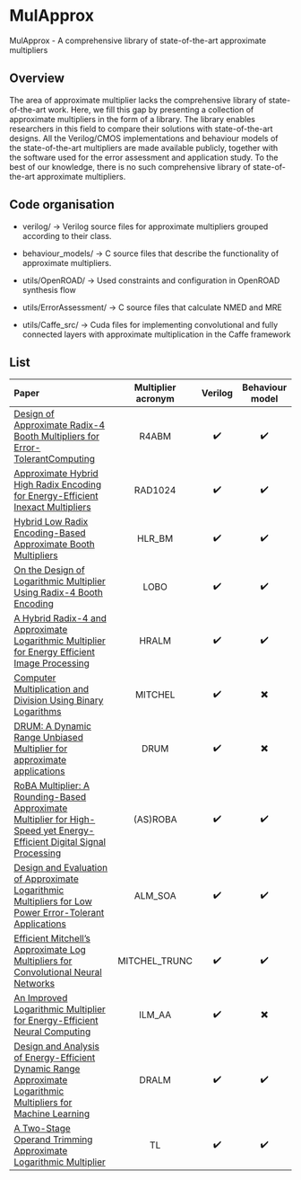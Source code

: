 # MulApprox
MulApprox - A comprehensive library of state-of-the-art approximate multipliers

## Overview

The area of approximate multiplier lacks the comprehensive library of state-of-the-art work. Here, we fill this gap by presenting a collection of approximate multipliers in the form of a library. The library enables researchers in this field to compare their solutions with state-of-the-art designs. All the Verilog/CMOS implementations and behaviour models of the state-of-the-art multipliers are made available publicly, together with the software used for the error assessment and application study. To the best of our knowledge, there is no such comprehensive library of state-of-the-art approximate multipliers. 

## Code organisation 

- verilog/ -> Verilog source files for approximate multipliers grouped according to their class.

- behaviour_models/ -> C source files that describe the functionality of approximate multipliers.

- utils/OpenROAD/ -> Used constraints and configuration in OpenROAD synthesis flow 

- utils/ErrorAssessment/ -> C source files that calculate NMED and MRE

- utils/Caffe_src/ -> Cuda files for implementing convolutional and fully connected layers with approximate multiplication in the Caffe framework

## List

| Paper | Multiplier acronym | Verilog | Behaviour model |
|:-----------------------|:-------:|:-------:|:---------------:|
| [Design of Approximate Radix-4 Booth Multipliers for Error-TolerantComputing](https://ieeexplore.ieee.org/document/7862783)                       |    R4ABM     |    :heavy_check_mark:     |        :heavy_check_mark:         |
| [Approximate Hybrid High Radix Encoding for Energy-Efficient Inexact Multipliers](https://ieeexplore.ieee.org/document/8105832)               | RAD1024         | :heavy_check_mark:     |        :heavy_check_mark:  |
| [Hybrid Low Radix Encoding-Based Approximate Booth Multipliers](https://ieeexplore.ieee.org/abstract/document/9003227)       |    HLR_BM     | :heavy_check_mark:         |     :heavy_check_mark:              |
| [On the Design of Logarithmic Multiplier Using Radix-4 Booth Encoding](https://ieeexplore.ieee.org/document/9056840)       |    LOBO     | :heavy_check_mark:         |     :heavy_check_mark:              |
| [A Hybrid Radix-4 and Approximate Logarithmic Multiplier for Energy Efficient Image Processing](https://www.mdpi.com/2079-9292/10/10/1175)       |    HRALM     | :heavy_check_mark:         |     :heavy_check_mark:              |
| [Computer Multiplication and Division Using Binary Logarithms](https://ieeexplore.ieee.org/document/5219391)       |    MITCHEL     | :heavy_check_mark:         |     :heavy_multiplication_x:              |
| [DRUM: A Dynamic Range Unbiased Multiplier for approximate applications](https://ieeexplore.ieee.org/document/7372600)       |    DRUM     | :heavy_check_mark:         |    :heavy_multiplication_x:              |
| [RoBA Multiplier: A Rounding-Based Approximate Multiplier for High-Speed yet Energy-Efficient Digital Signal Processing](https://ieeexplore.ieee.org/document/7517375)       |    (AS)ROBA     | :heavy_check_mark:         |     :heavy_check_mark:              |
| [Design and Evaluation of Approximate Logarithmic Multipliers for Low Power Error-Tolerant Applications](https://ieeexplore.ieee.org/abstract/document/8280549)       |    ALM_SOA     | :heavy_check_mark:         |     :heavy_check_mark:              |
| [Efficient Mitchell’s Approximate Log Multipliers for Convolutional Neural Networks](https://ieeexplore.ieee.org/abstract/document/8532287)       |    MITCHEL_TRUNC     | :heavy_check_mark:         |     :heavy_check_mark:              |
| [An Improved Logarithmic Multiplier for Energy-Efficient Neural Computing](https://ieeexplore.ieee.org/abstract/document/9086744)       |    ILM_AA     | :heavy_check_mark:         |     :heavy_multiplication_x:              |
| [Design and Analysis of Energy-Efficient Dynamic Range Approximate Logarithmic Multipliers for Machine Learning](https://ieeexplore.ieee.org/abstract/document/9126271)       |    DRALM     | :heavy_check_mark:         |     :heavy_check_mark:              |
| [A Two-Stage Operand Trimming Approximate Logarithmic Multiplier](https://ieeexplore.ieee.org/document/9393561)       |    TL     | :heavy_check_mark:         |     :heavy_check_mark:              |






